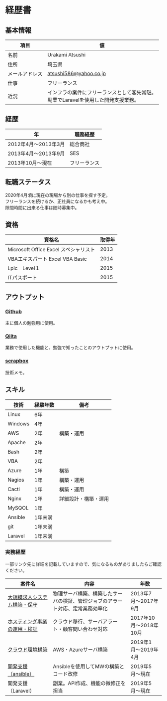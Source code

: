 # 経歴書

## 基本情報

| 項目 | 値 |
| --- | --- |
| 名前 | Urakami Atsushi |
| 住所 | 埼玉県 |
| メールアドレス | atsushi586@yahoo.co.jp |
| 仕事 | フリーランス |
| 近況 | インフラの案件にフリーランスとして客先常駐。</br>副業でLaravelを使用した開発支援業務。

## 経歴

| 年 | 職務経歴 |
| --- | --- |
| 2012年4月〜2013年3月 | 総合商社 |
| 2013年4月〜2013年9月 | SES |
| 2013年10月〜現在 | フリーランス |

## 転職ステータス

2020年4月頃に現在の現場から別の仕事を探す予定。</br>
フリーランスを続けるか、正社員になるかも考え中。</br>
隙間時間に出来る仕事は随時募集中。

## 資格

| 資格名 | 取得年 |
| --- | --- |
| Microsoft Office Excel スペシャリスト | 2013 |
| VBAエキスパート Excel VBA Basic | 2014 |
| Lpic　Level１ | 2015 |
| ITパスポート | 2015 |

## アウトプット

### [Github](https://github.com/atsushi-815)

主に個人の勉強用に使用。

### [Qiita](https://qiita.com/atsushi586)

業務で使用した機能と、勉強で知ったことのアウトプットに使用。

### [scrapbox](https://scrapbox.io/atsushi-work/)

技術メモ。

## スキル

| 技術 | 経験年数 | 備考 |
| --- | --- | --- |
| Linux | 6年 |
| Windows | 4年 |
| AWS | 2年 | 構築・運用 |
| Apache | 2年 |
| Bash | 2年 |
| VBA | 2年 |
| Azure | 1年 | 構築 |
| Nagios | 1年 | 構築・運用 |
| Cacti | 1年 | 構築・運用 |
| Nginx | 1年 | 詳細設計・構築・運用 |
| MySQOL | 1年 |
| Ansible | 1年未満 |
| git | 1年未満 |
| Laravel | 1年未満 |

### 実務経歴

一部リンク先に詳細を記載していますので、気になるものがありましたらご確認ください。

| 案件名 | 内容 | 年数 |
| --- | --- | --- |
| [大規模求人システム構築・保守](https://github.com/atsushi-815/Curriculum-Vitae/blob/master/first.md) | 物理サーバ構築、構築したサーバの検証、管理ジョブのアラート対応、定常業務効率化 | 2013年7月〜2017年9月 |
| [ホスティング事業の運用・検証](https://github.com/atsushi-815/Curriculum-Vitae/blob/master/second.md) | クラウド移行、サーバアラート・顧客問い合わせ対応 | 2017年10月〜2018年10月 |
| [クラウド環境構築](https://github.com/atsushi-815/Curriculum-Vitae/blob/master/third.md) | AWS・Azureサーバ構築 | 2019年1月〜2019年4月 |
| [開発支援（ansible）](https://github.com/atsushi-815/Curriculum-Vitae/blob/master/fourth.md) | Ansibleを使用してMWの構築とコード改修 | 2019年5月〜現在 |
| 開発支援（Laravel）| 副業。API作成、機能の微修正を担当 | 2019年5月〜現在 |
